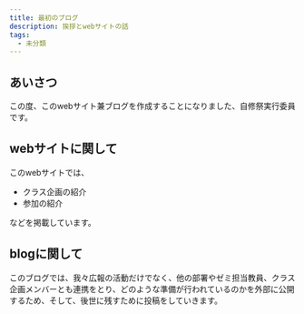 ```yaml
---
title: 最初のブログ
description: 挨拶とwebサイトの話
tags:
  - 未分類
---
```

## あいさつ
この度、このwebサイト兼ブログを作成することになりました、自修祭実行委員です。

## webサイトに関して
このwebサイトでは、

- クラス企画の紹介
- 参加の紹介

などを掲載しています。

## blogに関して
このブログでは、我々広報の活動だけでなく、他の部署やゼミ担当教員、クラス企画メンバーとも連携をとり、どのような準備が行われているのかを外部に公開するため、そして、後世に残すために投稿をしていきます。
